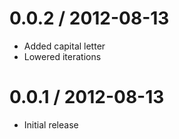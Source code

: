 0.0.2 / 2012-08-13
==================

* Added capital letter
* Lowered iterations

0.0.1 / 2012-08-13
==================

* Initial release
